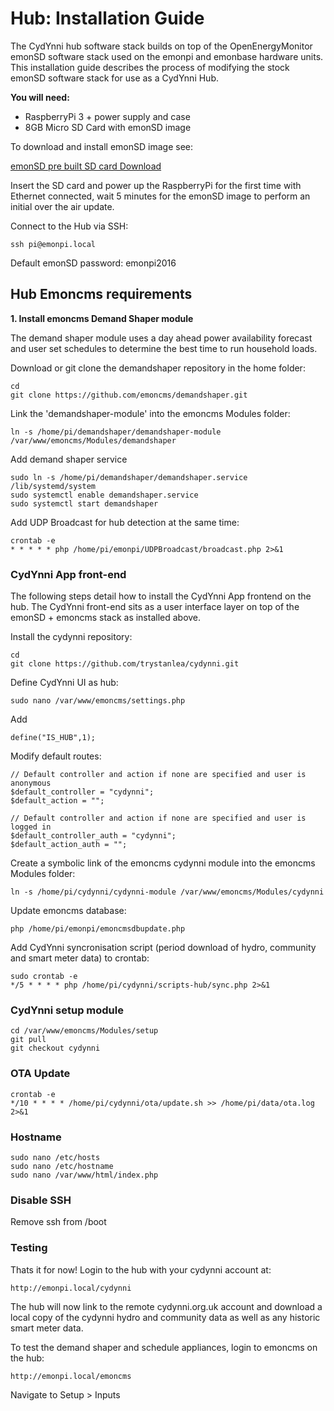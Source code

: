# Hub: Installation Guide

The CydYnni hub software stack builds on top of the OpenEnergyMonitor emonSD software stack used on the emonpi and emonbase hardware units. This installation guide describes the process of modifying the stock emonSD software stack for use as a CydYnni Hub.

**You will need:**

- RaspberryPi 3 + power supply and case
- 8GB Micro SD Card with emonSD image

To download and install emonSD image see:

[emonSD pre built SD card Download](https://github.com/openenergymonitor/emonpi/wiki/emonSD-pre-built-SD-card-Download-&-Change-Log#emonsd-07nov16)

Insert the SD card and power up the RaspberryPi for the first time with Ethernet connected, wait 5 minutes for the emonSD image to perform an initial over the air update.

Connect to the Hub via SSH:

    ssh pi@emonpi.local
    
Default emonSD password: emonpi2016

## Hub Emoncms requirements
     
**1. Install emoncms Demand Shaper module**

The demand shaper module uses a day ahead power availability forecast and user set schedules to determine the best time to run household loads.

Download or git clone the demandshaper repository in the home folder:

    cd
    git clone https://github.com/emoncms/demandshaper.git
    
Link the 'demandshaper-module' into the emoncms Modules folder:

    ln -s /home/pi/demandshaper/demandshaper-module /var/www/emoncms/Modules/demandshaper

Add demand shaper service

    sudo ln -s /home/pi/demandshaper/demandshaper.service /lib/systemd/system
    sudo systemctl enable demandshaper.service
    sudo systemctl start demandshaper

Add UDP Broadcast for hub detection at the same time:

    crontab -e
    * * * * * php /home/pi/emonpi/UDPBroadcast/broadcast.php 2>&1

### CydYnni App front-end

The following steps detail how to install the CydYnni App frontend on the hub. The CydYnni front-end sits as a user interface layer on top of the emonSD + emoncms stack as installed above.

Install the cydynni repository:

    cd
    git clone https://github.com/trystanlea/cydynni.git
        
Define CydYnni UI as hub:

    sudo nano /var/www/emoncms/settings.php
    
Add

    define("IS_HUB",1);
    
Modify default routes:

    // Default controller and action if none are specified and user is anonymous
    $default_controller = "cydynni";
    $default_action = "";

    // Default controller and action if none are specified and user is logged in
    $default_controller_auth = "cydynni";
    $default_action_auth = "";


Create a symbolic link of the emoncms cydynni module into the emoncms Modules folder:

    ln -s /home/pi/cydynni/cydynni-module /var/www/emoncms/Modules/cydynni

Update emoncms database:

    php /home/pi/emonpi/emoncmsdbupdate.php

Add CydYnni syncronisation script (period download of hydro, community and smart meter data) to crontab:

    sudo crontab -e
    */5 * * * * php /home/pi/cydynni/scripts-hub/sync.php 2>&1

### CydYnni setup module

    cd /var/www/emoncms/Modules/setup
    git pull
    git checkout cydynni
    
### OTA Update

    crontab -e
    */10 * * * * /home/pi/cydynni/ota/update.sh >> /home/pi/data/ota.log 2>&1

### Hostname

    sudo nano /etc/hosts
    sudo nano /etc/hostname
    sudo nano /var/www/html/index.php
    
### Disable SSH

Remove ssh from /boot

### Testing

Thats it for now! Login to the hub with your cydynni account at:

    http://emonpi.local/cydynni
    
The hub will now link to the remote cydynni.org.uk account and download a local copy of the cydynni hydro and community data as well as any historic smart meter data.

To test the demand shaper and schedule appliances, login to emoncms on the hub:

    http://emonpi.local/emoncms
    
Navigate to Setup > Inputs 
